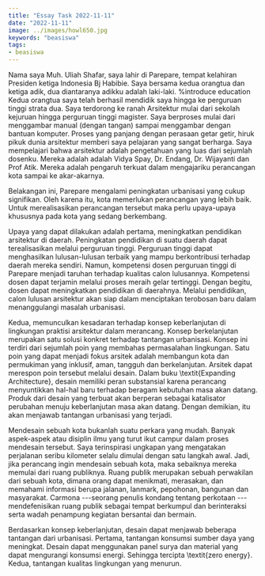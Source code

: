 ```yaml
---
title: "Essay Task 2022-11-11"
date: "2022-11-11"
image: ../images/howl650.jpg
keywords: "beasiswa"
tags:
- beasiswa
---
```


Nama saya Muh. Uliah Shafar, saya lahir di Parepare, tempat kelahiran Presiden ketiga Indonesia Bj Habibie. Saya bersama kedua orangtua dan ketiga adik, dua diantaranya adikku  adalah laki-laki.
%introduce education
Kedua orangtua saya telah berhasil mendidik saya hingga ke perguruan tinggi strata dua. Saya terdorong ke ranah Arsitektur mulai dari sekolah kejuruan hingga perguruan tinggi magister. Saya berproses mulai dari menggambar manual (dengan tangan) sampai menggambar dengan bantuan komputer.
Proses yang panjang dengan perasaan getar getir, hiruk pikuk dunia arsitektur memberi saya pelajaran yang sangat berharga.
Saya mempelajari bahwa arsitektur adalah pengetahuan yang luas dari sejumlah dosenku. Mereka adalah adalah Vidya Spay, Dr. Endang, Dr. Wijayanti dan Prof Atik. Mereka adalah pengaruh terkuat dalam mengajariku perancangan kota sampai ke akar-akarnya.

Belakangan ini, Parepare mengalami peningkatan urbanisasi yang cukup signifikan. Oleh karena itu, kota memerlukan perancangan yang lebih baik. Untuk merealisasikan perancangan tersebut maka perlu upaya-upaya khususnya pada kota yang sedang berkembang.

Upaya yang dapat dilakukan adalah pertama, meningkatkan pendidikan arsitektur di daerah.
Peningkatan pendidikan di suatu daerah dapat terealisasikan melalui perguruan tinggi. Perguruan tinggi dapat menghasilkan lulusan-lulusan terbaik yang mampu berkontribusi terhadap daerah mereka sendiri. Namun, kompetensi dosen perguruan tinggi di Parepare menjadi taruhan terhadap kualitas calon lulusannya. Kompetensi dosen dapat terjamin melalui proses meraih gelar tertinggi. Dengan begitu, dosen dapat meningkatkan pendidikan di daerahnya. Melalui pendidikan, calon lulusan arsitektur akan siap dalam menciptakan terobosan baru dalam menanggulangi masalah urbanisasi.

Kedua, memunculkan kesadaran terhadap konsep keberlanjutan di lingkungan praktisi arsitektur dalam merancang.
Konsep berkelanjutan merupakan satu solusi konkret terhadap tantangan urbanisasi. Konsep ini terdiri dari sejumlah poin yang membahas permasalahan lingkungan.
Satu poin yang dapat menjadi fokus arsitek adalah membangun kota dan permukiman yang inklusif, aman, tangguh dan berkelanjutan.
Arsitek dapat merespon poin tersebut melalui desain. Dalam buku \textit{Expanding Architecture}, desain memiliki peran substansial karena perancang menyuntikkan hal-hal baru terhadap beragam kebutuhan masa akan datang. Produk dari desain yang terbuat akan berperan sebagai katalisator perubahan menuju keberlanjutan masa akan datang. Dengan demikian, itu akan menjawab tantangan urbanisasi yang terjadi.


Mendesain sebuah kota bukanlah suatu perkara yang mudah. Banyak aspek-aspek atau disiplin ilmu yang turut ikut campur dalam proses mendesain tersebut.
Saya terinspirasi ungkapan yang mengatakan perjalanan seribu kilometer selalu dimulai dengan satu langkah awal. Jadi, jika perancang ingin mendesain sebuah kota, maka sebaiknya mereka memulai dari ruang publiknya.
Ruang publik merupakan sebuah perwakilan dari sebuah kota, dimana orang dapat menikmati, merasakan, dan memahami informasi berupa jalanan, lanmark, pepohonan, bangunan dan masyarakat. Carmona ---seorang penulis kondang tentang perkotaan --- mendefenisikan ruang publik sebagai tempat berkumpul dan berinteraksi serta wadah penampung kegiatan bersantai dan bermain.

Berdasarkan konsep keberlanjutan, desain dapat menjawab beberapa tantangan dari urbanisasi. Pertama, tantangan konsumsi sumber daya yang meningkat. Desain dapat menggunakan panel surya dan material yang dapat mengurangi konsumsi energi. Sehingga tercipta \textit{zero energy}. Kedua, tantangan kualitas lingkungan yang menurun.
